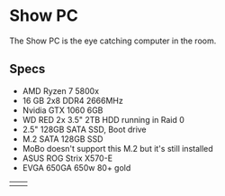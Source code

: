# Show PC

The Show PC is the eye catching computer in the room.  
## Specs
- AMD Ryzen 7 5800x
- 16 GB 2x8 DDR4 2666MHz
- Nvidia GTX 1060 6GB
- WD RED 2x 3.5" 2TB HDD running in Raid 0
- 2.5" 128GB SATA SSD, Boot drive
- M.2 SATA 128GB SSD
- MoBo doesn't support this M.2 but it's still installed
- ASUS ROG Strix X570-E
- EVGA 650GA 650w 80+ gold

|     |     |
| --- | --- |
|     |     |
